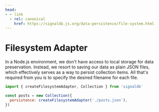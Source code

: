 ```yaml
---
head:
- - link
  - rel: canonical
    href: https://signaldb.js.org/data-persistence/file-system.html
---
```

# Filesystem Adapter

In a Node.js environment, we don't have access to local storage for data preservation. Instead, we resort to saving our data as plain JSON files, which effectively serves as a way to persist collection items. All that's required from you is to specify the desired filename for each file.

```js
import { createFilesystemAdapter, Collection } from 'signaldb'

const posts = new Collection({
  persistence: createFilesystemAdapter('./posts.json'),
})
```
